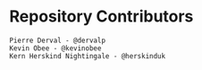 # Repository Contributors

    Pierre Derval - @dervalp
	Kevin Obee - @kevinobee
	Kern Herskind Nightingale - @herskinduk

